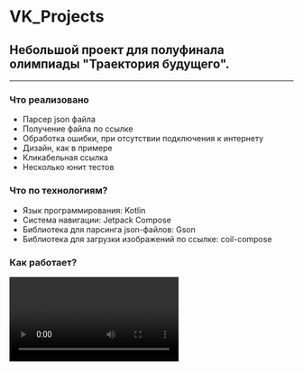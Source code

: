# VK_Projects
<h2>Небольшой проект для полуфинала олимпиады "Траектория будущего".</h2>
<hr>
<h3>Что реализовано</h3>
<ul>
   <li>Парсер json файла</li>
   <li>Получение файла по ссылке</li>
   <li>Обработка ошибки, при отсутствии подключения к интернету</li>
   <li>Дизайн, как в примере</li>
   <li>Кликабельная ссылка</li>
   <li>Несколько юнит тестов</li>
</ul>

<h3>Что по технологиям?</h3>
<ul>
   <li>Язык программирования: Kotlin</li>
   <li>Система навигации: Jetpack Compose</li>
   <li>Библиотека для парсинга json-файлов: Gson</li>
   <li>Библиотека для загрузки изображений по ссылке: coil-compose</li>
</ul>

<h3>Как работает?</h3>
<video src="https://disk.yandex.ru/i/tEnT_Y17wvGDkQ.mp4"/>

